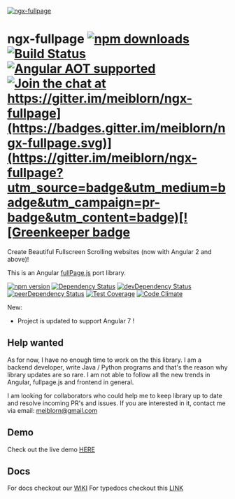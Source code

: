 [![ngx-fullpage](https://raw.githubusercontent.com/meiblorn/ngx-fullpage/master/logo.png)](https://github.com/meiblorn/ngx-fullpage)
# ngx-fullpage [![npm downloads](https://img.shields.io/npm/dm/ngx-fullpage.svg)](https://npmjs.org/ngx-fullpage)[![Build Status](https://travis-ci.org/meiblorn/ngx-fullpage.svg?branch=master)](https://travis-ci.org/meiblorn/ngx-fullpage)[![Angular AOT supported](https://img.shields.io/badge/Angular%20AOT-supported-green.svg)](https://img.shields.io/badge/Angular%20AOT-supported-green.svg)[![Join the chat at https://gitter.im/meiblorn/ngx-fullpage](https://badges.gitter.im/meiblorn/ngx-fullpage.svg)](https://gitter.im/meiblorn/ngx-fullpage?utm_source=badge&utm_medium=badge&utm_campaign=pr-badge&utm_content=badge)[![Greenkeeper badge](https://badges.greenkeeper.io/meiblorn/ngx-fullpage.svg)](https://greenkeeper.io/)

Create Beautiful Fullscreen Scrolling websites (now with Angular 2 and above)!

This is an Angular [fullPage.js](https://github.com/alvarotrigo/fullPage.js) port library.
  
[![npm version](https://badge.fury.io/js/ngx-fullpage.svg)](https://badge.fury.io/js/ngx-fullpage)
[![Dependency Status](https://david-dm.org/meiblorn/ngx-fullpage.svg)](https://david-dm.org/meiblorn/ngx-fullpage)
[![devDependency Status](https://david-dm.org/meiblorn/ngx-fullpage/dev-status.svg)](https://david-dm.org/meiblorn/ngx-fullpage#info=devDependencies)
[![peerDependency Status](https://david-dm.org/meiblorn/ngx-fullpage/peer-status.svg)](https://david-dm.org/meiblorn/ngx-fullpage?type=peer)
[![Test Coverage](https://codeclimate.com/github/meiblorn/ngx-fullpage/badges/coverage.svg)](https://codeclimate.com/github/meiblorn/ngx-fullpage/coverage)
[![Code Climate](https://codeclimate.com/github/meiblorn/ngx-fullpage/badges/gpa.svg)](https://codeclimate.com/github/meiblorn/ngx-fullpage)

New: 
 - Project is updated to support Angular 7 !  
 
## Help wanted

As for now, I have no enough time to work on the this library. 
I am a backend developer, write Java / Python programs and that's the reason why library updates are so rare. I am not able to follow all the new trends in Angular, fullpage.js and frontend in general.

I am looking for collaborators who could help me to keep library up to date and resolve incoming PR's and issues.
If you are interested in it, contact me via email: meiblorn@gmail.com 


## Demo

Check out the live demo [HERE](http://meiblorn.github.io/ngx-fullpage)

## Docs 

For docs checkout our [WIKI](https://github.com/meiblorn/ngx-fullpage/wiki)
For typedocs checkout this [LINK](http://meiblorn.github.io/ngx-fullpage/docs/index.html)
